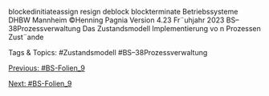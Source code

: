 blockedinitiateassign
resign
deblock blockterminate
Betriebssysteme DHBW Mannheim ©Henning Pagnia Version 4.23 Fr¨uhjahr 2023 BS–38Prozessverwaltung Das Zustandsmodell Implementierung vo n Prozessen
Zust¨ande

   Tags & Topics:
   #Zustandsmodell
   #BS–38Prozessverwaltung

[Previous: #BS-Folien_9](BS-Folien_9.md)

[Next: #BS-Folien_9](BS-Folien_9.md)
